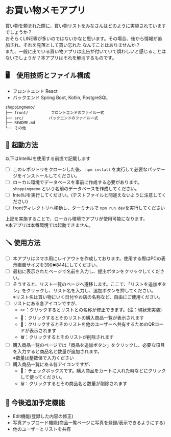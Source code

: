 # お買い物メモアプリ

買い物を頼まれた際に、買い物リストをみなさんはどのように実施されていますでしょうか？  
おそらくLINE等が多いのではないかなと思います。その場合、後から情報が追加され、それを見落として買い忘れた
なんてことはありませんか？  
また、一般に出ている買い物アプリは広告が付いていて煩わしいと感じることはないでしょうか？本アプリはそれを解消するものです。

## 🖥　使用技術とファイル構成

- フロントエンド React
- バックエンド Spring Boot, Kotlin, PostgreSQL

```
shoppingmemo/
├── front/          フロントエンドのファイル一式
├── src/           バックエンドのファイル一式
├── README.md 
└── その他
```

## 🚀 起動方法

以下はIntelliJを使用する前提で記載します

- [ ] このレポジトリをクローンした後、 `npm install` を実行して必要なパッケージをインストールしてください。
- [ ] ローカル環境でデータベースを事前に作成する必要があります。`shoppingmemo` という名前のデータベースを作成してください。
- [ ] IntelliJを実行してください。(テストファイルと間違えないように注意してください)
- [ ] frontディレクトリへ移動し、ターミナルで `npm run dev`を実行してください

上記を実施することで、ローカル環境でアプリが使用可能になります。  
※本アプリは本番環境では起動できません。

## 🪛 使用方法

- [ ] 本アプリはスマホ用にレイアウトを作成しております。使用する際はPCの表示画面サイズを390✖844にしてください。
- [ ] 最初に表示されたページで名前を入力し、提出ボタンをクリックしてください。
- [ ] 
  そうすると、リスト一覧のページへ遷移します。ここで、「リストを追加ボタン」をクリックし、リスト名を入力し、追加ボタンを押してください。  
  ※リスト名は買い物にいく日付やお店の名称など、自由にご使用ください。
- [ ] リストにある各アイコンですが、
    - ✏️：クリックするとリストとの名称が修正できます。(注：現状未実装)
    - 🛒：クリックするとそのリストの購入商品一覧が表示されます
    - 📲：クリックするとそのリストを他のユーザーへ共有するためのQRコードが表示されます
    - 🗑️：クリックするとそのリストが削除されます
- [ ] 購入商品一覧のページでは「商品を追加ボタン」をクリックし、必要な項目を入力すると商品名と数量が追加されます。  
  ※数量は整数値で入力ください
- [ ] 購入商品一覧にある各アイコンですが、
    - 🔲：チェックボックスです。購入商品をカートに入れた時などにクリックして使ってください。
    - 🗑️：クリックするとその商品名と数量が削除されます

## 🤔 今後追加予定機能

- Edit機能(登録した内容の修正)
- 写真アップロード機能(商品一覧ページに写真を登録/表示できるようにする)
- 他のユーザーとリストを共有